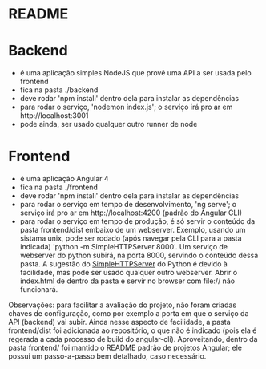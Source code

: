 # README

Backend
=======

- é uma aplicação simples NodeJS que provê uma API a ser usada pelo frontend
- fica na pasta ./backend
- deve rodar 'npm install' dentro dela para instalar as dependências
- para rodar o serviço, 'nodemon index.js'; o serviço irá pro ar em http://localhost:3001
- pode ainda, ser usado qualquer outro runner de node

Frontend
========

- é uma aplicação Angular 4
- fica na pasta ./frontend
- deve rodar 'npm install' dentro dela para instalar as dependências
- para rodar o serviço em tempo de desenvolvimento, 'ng serve'; o serviço irá pro ar em http://localhost:4200 (padrão do Angular CLI)
- para rodar o serviço em tempo de produção, é só servir o conteúdo da pasta frontend/dist embaixo de um webserver. Exemplo, usando um sistama unix, pode ser rodado (após navegar pela CLI para a pasta indicada) 'python -m SimpleHTTPServer 8000'. Um serviço de webserver do python subirá, na porta 8000, servindo o conteúdo dessa pasta. A sugestão do [SimpleHTTPServer](https://docs.python.org/2/library/simplehttpserver.html) do Python é devido à facilidade, mas pode ser usado qualquer outro webserver. Abrir o index.html de dentro da pasta e servir no browser com file:// não funcionará.

Observações: para facilitar a avaliação do projeto, não foram criadas chaves de configuração, como por exemplo a porta em que o serviço da API (backend) vai subir. Ainda nesse aspecto de facilidade, a pasta frontend/dist foi adicionada ao repositório, o que não é indicado (pois ela é regerada a cada processo de build do angular-cli). Aproveitando, dentro da pasta frontend/ foi mantido o README padrão de projetos Angular; ele possui um passo-a-passo bem detalhado, caso necessário.
